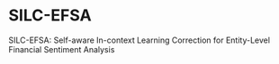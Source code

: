 # SILC-EFSA
SILC-EFSA: Self-aware In-context Learning Correction for Entity-Level Financial Sentiment Analysis
